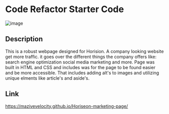 # Code Refactor Starter Code

![image](\horiseon-marketing\assets\readme-assets?raw=true "Webpage screenshot")

## Description

This is a robust webpage designed for Horision. A company looking website get more traffic. 
it goes over the different things the company offers like: search engine optimization 
social media marketing and more. Page was built in HTML and CSS and includes was for the page
to be found easier and be more accessible. That includes adding alt's to images and utilizing 
unique elments like article's and aside's. 

## Link

https://mazivevelocity.github.io/Horiseon-marketing-page/